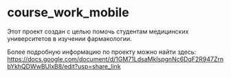 # course_work_mobile

Этот проект создан с целью помочь студентам медицинских университетов в изучении фармакологии.

Более подробную информацию по проекту можно найти здесь:
https://docs.google.com/document/d/1GM71LdsaMkIspgnNc6DqF2R947ZrnbYkhQDWwBUlxB8/edit?usp=share_link
